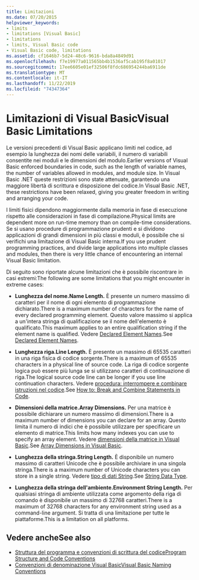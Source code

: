 ```yaml
---
title: Limitazioni
ms.date: 07/20/2015
helpviewer_keywords:
- limits
- limitations [Visual Basic]
- limitations
- limits, Visual Basic code
- Visual Basic code, limitations
ms.assetid: cf1646b7-5d24-48c6-9616-bda8a4849d91
ms.openlocfilehash: f7e19977a011565bb4b1536af5cab195f8a01017
ms.sourcegitcommit: 17ee6605e01ef32506f8fdc686954244ba6911de
ms.translationtype: MT
ms.contentlocale: it-IT
ms.lasthandoff: 11/22/2019
ms.locfileid: "74347364"
---
```

# <a name="visual-basic-limitations"></a><span data-ttu-id="36875-102">Limitazioni di Visual Basic</span><span class="sxs-lookup"><span data-stu-id="36875-102">Visual Basic Limitations</span></span>
<span data-ttu-id="36875-103">Le versioni precedenti di Visual Basic applicano limiti nel codice, ad esempio la lunghezza dei nomi delle variabili, il numero di variabili consentite nei moduli e le dimensioni del modulo.</span><span class="sxs-lookup"><span data-stu-id="36875-103">Earlier versions of Visual Basic enforced boundaries in code, such as the length of variable names, the number of variables allowed in modules, and module size.</span></span> <span data-ttu-id="36875-104">In Visual Basic .NET queste restrizioni sono state attenuate, garantendo una maggiore libertà di scrittura e disposizione del codice.</span><span class="sxs-lookup"><span data-stu-id="36875-104">In Visual Basic .NET, these restrictions have been relaxed, giving you greater freedom in writing and arranging your code.</span></span>  
  
 <span data-ttu-id="36875-105">I limiti fisici dipendono maggiormente dalla memoria in fase di esecuzione rispetto alle considerazioni in fase di compilazione.</span><span class="sxs-lookup"><span data-stu-id="36875-105">Physical limits are dependent more on run-time memory than on compile-time considerations.</span></span> <span data-ttu-id="36875-106">Se si usano procedure di programmazione prudenti e si dividono applicazioni di grandi dimensioni in più classi e moduli, è possibile che si verifichi una limitazione di Visual Basic interna.</span><span class="sxs-lookup"><span data-stu-id="36875-106">If you use prudent programming practices, and divide large applications into multiple classes and modules, then there is very little chance of encountering an internal Visual Basic limitation.</span></span>  
  
 <span data-ttu-id="36875-107">Di seguito sono riportate alcune limitazioni che è possibile riscontrare in casi estremi:</span><span class="sxs-lookup"><span data-stu-id="36875-107">The following are some limitations that you might encounter in extreme cases:</span></span>  
  
- <span data-ttu-id="36875-108">**Lunghezza del nome.**</span><span class="sxs-lookup"><span data-stu-id="36875-108">**Name Length.**</span></span> <span data-ttu-id="36875-109">È presente un numero massimo di caratteri per il nome di ogni elemento di programmazione dichiarato.</span><span class="sxs-lookup"><span data-stu-id="36875-109">There is a maximum number of characters for the name of every declared programming element.</span></span> <span data-ttu-id="36875-110">Questo valore massimo si applica a un'intera stringa di qualificazione se il nome dell'elemento è qualificato.</span><span class="sxs-lookup"><span data-stu-id="36875-110">This maximum applies to an entire qualification string if the element name is qualified.</span></span> <span data-ttu-id="36875-111">Vedere [Declared Element Names](../../../visual-basic/programming-guide/language-features/declared-elements/declared-element-names.md).</span><span class="sxs-lookup"><span data-stu-id="36875-111">See [Declared Element Names](../../../visual-basic/programming-guide/language-features/declared-elements/declared-element-names.md).</span></span>  
  
- <span data-ttu-id="36875-112">**Lunghezza riga.**</span><span class="sxs-lookup"><span data-stu-id="36875-112">**Line Length.**</span></span> <span data-ttu-id="36875-113">È presente un massimo di 65535 caratteri in una riga fisica di codice sorgente.</span><span class="sxs-lookup"><span data-stu-id="36875-113">There is a maximum of 65535 characters in a physical line of source code.</span></span> <span data-ttu-id="36875-114">La riga di codice sorgente logica può essere più lunga se si utilizzano caratteri di continuazione di riga.</span><span class="sxs-lookup"><span data-stu-id="36875-114">The logical source code line can be longer if you use line continuation characters.</span></span> <span data-ttu-id="36875-115">Vedere [procedura: interrompere e combinare istruzioni nel codice](../../../visual-basic/programming-guide/program-structure/how-to-break-and-combine-statements-in-code.md).</span><span class="sxs-lookup"><span data-stu-id="36875-115">See [How to: Break and Combine Statements in Code](../../../visual-basic/programming-guide/program-structure/how-to-break-and-combine-statements-in-code.md).</span></span>  
  
- <span data-ttu-id="36875-116">**Dimensioni della matrice.**</span><span class="sxs-lookup"><span data-stu-id="36875-116">**Array Dimensions.**</span></span> <span data-ttu-id="36875-117">Per una matrice è possibile dichiarare un numero massimo di dimensioni.</span><span class="sxs-lookup"><span data-stu-id="36875-117">There is a maximum number of dimensions you can declare for an array.</span></span> <span data-ttu-id="36875-118">Questo limita il numero di indici che è possibile utilizzare per specificare un elemento di matrice.</span><span class="sxs-lookup"><span data-stu-id="36875-118">This limits how many indexes you can use to specify an array element.</span></span> <span data-ttu-id="36875-119">Vedere [dimensioni della matrice in Visual Basic](../../../visual-basic/programming-guide/language-features/arrays/array-dimensions.md).</span><span class="sxs-lookup"><span data-stu-id="36875-119">See [Array Dimensions in Visual Basic](../../../visual-basic/programming-guide/language-features/arrays/array-dimensions.md).</span></span>  
  
- <span data-ttu-id="36875-120">**Lunghezza della stringa.**</span><span class="sxs-lookup"><span data-stu-id="36875-120">**String Length.**</span></span> <span data-ttu-id="36875-121">È disponibile un numero massimo di caratteri Unicode che è possibile archiviare in una singola stringa.</span><span class="sxs-lookup"><span data-stu-id="36875-121">There is a maximum number of Unicode characters you can store in a single string.</span></span> <span data-ttu-id="36875-122">Vedere [tipo di dati String](../../../visual-basic/language-reference/data-types/string-data-type.md).</span><span class="sxs-lookup"><span data-stu-id="36875-122">See [String Data Type](../../../visual-basic/language-reference/data-types/string-data-type.md).</span></span>  
  
- <span data-ttu-id="36875-123">**Lunghezza della stringa dell'ambiente.**</span><span class="sxs-lookup"><span data-stu-id="36875-123">**Environment String Length.**</span></span> <span data-ttu-id="36875-124">Per qualsiasi stringa di ambiente utilizzata come argomento della riga di comando è disponibile un massimo di 32768 caratteri.</span><span class="sxs-lookup"><span data-stu-id="36875-124">There is a maximum of 32768 characters for any environment string used as a command-line argument.</span></span> <span data-ttu-id="36875-125">Si tratta di una limitazione per tutte le piattaforme.</span><span class="sxs-lookup"><span data-stu-id="36875-125">This is a limitation on all platforms.</span></span>  
  
## <a name="see-also"></a><span data-ttu-id="36875-126">Vedere anche</span><span class="sxs-lookup"><span data-stu-id="36875-126">See also</span></span>

- [<span data-ttu-id="36875-127">Struttura del programma e convenzioni di scrittura del codice</span><span class="sxs-lookup"><span data-stu-id="36875-127">Program Structure and Code Conventions</span></span>](../../../visual-basic/programming-guide/program-structure/program-structure-and-code-conventions.md)
- [<span data-ttu-id="36875-128">Convenzioni di denominazione Visual Basic</span><span class="sxs-lookup"><span data-stu-id="36875-128">Visual Basic Naming Conventions</span></span>](../../../visual-basic/programming-guide/program-structure/naming-conventions.md)
